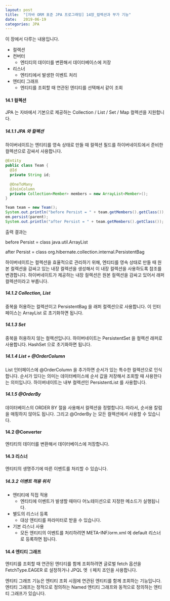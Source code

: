 ```yaml
---
layout: post
title:  "[자바 ORM 표준 JPA 프로그래밍] 14장_컬렉션과 부가 기능"
date:   2019-06-19
categories: JPA
---
```


이 장에서 다루는 내용입니다.

- 컬렉션
- 컨버터
  - 엔티티의 데이터를 변환해서 데이터베이스에 저장
- 리스너
  - 엔티티에서 발생한 이벤트 처리
- 엔티티 그래프
  - 엔티티를 조회할 때 연관된 엔티티를 선택해서 같이 조회

#### 14.1 컬렉션

JPA 는 자바에서 기본으로 제공하는 Collection / List / Set / Map 컬렉션을 지원합니다. 

##### 14.1.1 JPA 와 컬렉션

하이버네이트는 엔티티를 영속 상태로 만들 때 컬렉션 필드를 하이버네이트에서 준비한 컬렉션으로 감싸서 사용합니다.

```java
@Entity
public class Team {
  @Id
  private String id;
  
  @OneToMany
  @JoinColumn
  private Collection<Member> members = new ArrayList<Member>();
}

Team team = new Team();
System.out.println("before Persist = " + team.getMembers().getClass());
em.persist(parent);
System.out.println("after Persist = " + team.getMembers().getClass());
```

출력 결과는 

before Persist = class java.util.ArrayList

after Persist = class org.hibernate.collection.internal.PersistentBag

하이버네이트는 컬렉션을 효율적으로 관리하기 위해, 엔티티를 영속 상태로 만들 때 원본 컬렉션을 감싸고 있는 내장 컬렉션을 생성해서 이 내장 컬렉션을 사용하도록 참조를 변경합니다. 하이버네이트가 제공하는 내장 컬렉션은 원본 컬렉션을 감싸고 있어서 래퍼 컬렉션이라고 부릅니다.

##### 14.1.2 Collection, List

중복을 허용하는 컬렉션이고 PersistentBag 을 래퍼 컬렉션으로 사용합니다. 이 인터페이스는 ArrayList 로 초기화하면 됩니다.

##### 14.1.3 Set

중복을 허용하지 않는 컬렉션입니다. 하이버네이트는 PersistentSet 을 컬렉션 래퍼로 사용합니다. HashSet 으로 초기화하면 됩니다.

##### 14.1.4 List + @OrderColumn

List 인터페이스에 @OrderColumn 을 추가하면 순서가 있는 특수한 컬렉션으로 인식합니다. 순서가 있다는 의미는 데이터베이스에 순서 값을 저장해서 조회할 때 사용한다는 의미입니다. 하이버네이트는 내부 컬렉션인 PersistentList 를 사용합니다. 

##### 14.1.5 @OrderBy

데이터베이스의 ORDER BY 절을 사용해서 컬렉션을 정렬합니다. 따라서, 순서용 칼럼을 매핑하지 않아도 됩니다. 그리고 @OrderBy 는 모든 컬렉션에서 사용할 수 있습니다. 

#### 14.2 @Converter

엔티티의 데이터를 변환해서 데이터베이스에 저장합니다. 

#### 14.3 리스너

엔티티의 생명주기에 따른 이벤트를 처리할 수 있습니다.

##### 14.3.2 이벤트 적용 위치

- 엔티티에 직접 적용
  - 엔티티에 이벤트가 발생할 때마다 어노테이션으로 지정한 메소드가 실행됩니다.
- 별도의 리스너 등록
  - 대상 엔티티를 파라미터로 받을 수 있습니다. 
- 기본 리스너 사용 
  - 모든 엔티티의 이벤트를 처리하려면 META-INF/orm.xml 에 default 리스너로 등록하면 됩니다. 

#### 14.4 엔티티 그래프

엔티티를 조회할 때 연관된 엔티티를 함께 조회하려면 글로벌 fetch 옵션을 FetchType.EAGER 로 설정하거나 JPQL 엣 ㅓ페치 조인을 사용합니다. 

엔티티 그래프 기능은 엔티티 조회 시점에 연관된 엔티티를 함께 조회하는 기능입니다. 엔티티 그래프는 정적으로 정의하는 Named 엔티티 그래프와 동적으로 정의하는 엔티티 그래프가 있습니다.